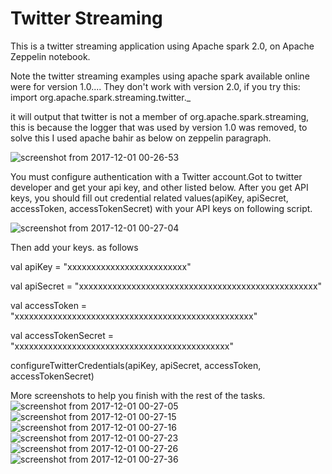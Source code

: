 # Twitter Streaming
This is a twitter streaming application using Apache spark 2.0, on Apache Zeppelin notebook.

Note the twitter streaming examples using apache spark available online were for version 1.0.... They don't work with version 2.0,  if you try  this:
import org.apache.spark.streaming.twitter._

it will output that twitter is not a member of org.apache.spark.streaming, this is because the logger that was used by version 1.0 was removed, to solve this I used apache bahir as below on zeppelin paragraph.

![screenshot from 2017-12-01 00-26-53](https://user-images.githubusercontent.com/3243281/33605032-1bfd96a0-d9c9-11e7-96a1-8c2b56a5ab3c.png)




You must configure authentication with a Twitter account.Got to twitter developer and get your api key, and other listed below. After you get API keys, you should fill out credential related values(apiKey, apiSecret, accessToken, accessTokenSecret) with your API keys on following script.

![screenshot from 2017-12-01 00-27-04](https://user-images.githubusercontent.com/3243281/33605252-f4edc2b4-d9c9-11e7-817c-4d973c27cc6c.png)

Then add your keys. as follows

val apiKey = "xxxxxxxxxxxxxxxxxxxxxxxxx"

val apiSecret = "xxxxxxxxxxxxxxxxxxxxxxxxxxxxxxxxxxxxxxxxxxxxxxxxxx"

val accessToken = "xxxxxxxxxxxxxxxxxxxxxxxxxxxxxxxxxxxxxxxxxxxxxxxxxx"

val accessTokenSecret = "xxxxxxxxxxxxxxxxxxxxxxxxxxxxxxxxxxxxxxxxxxxxx"

configureTwitterCredentials(apiKey, apiSecret, accessToken, accessTokenSecret)

More screenshots to help you finish with the rest of the tasks.
![screenshot from 2017-12-01 00-27-05](https://user-images.githubusercontent.com/3243281/33605255-f8d107ce-d9c9-11e7-9244-c6fdd6a4509e.png)
![screenshot from 2017-12-01 00-27-15](https://user-images.githubusercontent.com/3243281/33605259-fd91ccee-d9c9-11e7-89cd-b70aa215d3fa.png)
![screenshot from 2017-12-01 00-27-16](https://user-images.githubusercontent.com/3243281/33605269-04fa3b7e-d9ca-11e7-9f42-d3c9b4ee4ceb.png)
![screenshot from 2017-12-01 00-27-23](https://user-images.githubusercontent.com/3243281/33605273-094aff92-d9ca-11e7-8997-e902f96e421c.png)
![screenshot from 2017-12-01 00-27-26](https://user-images.githubusercontent.com/3243281/33605275-0d533bf4-d9ca-11e7-9a39-1439b9c07dbc.png)
![screenshot from 2017-12-01 00-27-36](https://user-images.githubusercontent.com/3243281/33605276-10f772e8-d9ca-11e7-943c-9c349f55cde9.png)


